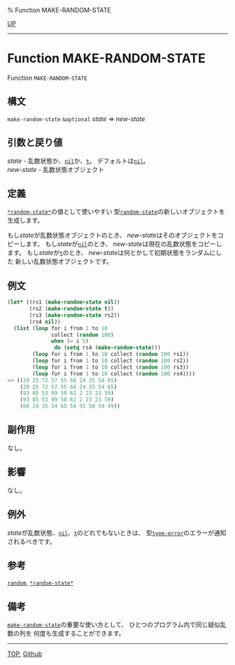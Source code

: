 % Function MAKE-RANDOM-STATE

[UP](12.2.html)  

---

# Function **MAKE-RANDOM-STATE**


Function `MAKE-RANDOM-STATE`


## 構文

`make-random-state` `&optional` *state* => *new-state*


## 引数と戻り値

*state* - 乱数状態か、[`nil`](5.3.nil-variable.html)か、[`t`](5.3.t-variable.html)。
デフォルトは[`nil`](5.3.nil-variable.html)。  
*new-state* - 乱数状態オブジェクト


## 定義

[`*random-state*`](12.2.random-state-variable.html)の値として使いやすい
型[`random-state`](12.2.random-state.html)の新しいオブジェクトを生成します。

もし*state*が乱数状態オブジェクトのとき、
*new-state*はそのオブジェクトをコピーします。
もし*state*が[`nil`](5.3.nil-variable.html)のとき、
*new-state*は現在の乱数状態をコピーします。
もし*state*が[`t`](5.3.t-variable.html)のとき、
*new-state*は何とかして初期状態をランダムにした
新しい乱数状態オブジェクトです。


## 例文

```lisp
(let* ((rs1 (make-random-state nil))
       (rs2 (make-random-state t))
       (rs3 (make-random-state rs2))
       (rs4 nil))
  (list (loop for i from 1 to 10 
              collect (random 100)
              when (= i 5)
               do (setq rs4 (make-random-state)))
        (loop for i from 1 to 10 collect (random 100 rs1))
        (loop for i from 1 to 10 collect (random 100 rs2))
        (loop for i from 1 to 10 collect (random 100 rs3))
        (loop for i from 1 to 10 collect (random 100 rs4))))
=> ((29 25 72 57 55 68 24 35 54 65)
    (29 25 72 57 55 68 24 35 54 65)
    (93 85 53 99 58 62 2 23 23 59)
    (93 85 53 99 58 62 2 23 23 59)
    (68 24 35 54 65 54 55 50 59 49))
```


## 副作用

なし。


## 影響

なし。


## 例外

*state*が乱数状態、[`nil`](5.3.nil-variable.html)、[`t`](5.3.t-variable.html)のどれでもないときは、
型[`type-error`](4.4.type-error.html)のエラーが通知されるべきです。


## 参考

[`random`](12.2.random.html),
[`*random-state*`](12.2.random-state-variable.html)


## 備考

[`make-random-state`](12.2.make-random-state.html)の重要な使い方として、
ひとつのプログラム内で同じ疑似乱数の列を
何度も生成することができます。


---
[TOP](index.html),  [Github](https://github.com/nptcl/npt-japanese)

